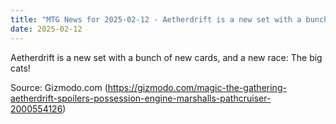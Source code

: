 ```yaml
---
title: "MTG News for 2025-02-12 - Aetherdrift is a new set with a bunch of new cards..."
date: 2025-02-12
---
```


Aetherdrift is a new set with a bunch of new cards, and a new race: The big cats!

Source: Gizmodo.com (https://gizmodo.com/magic-the-gathering-aetherdrift-spoilers-possession-engine-marshalls-pathcruiser-2000554126)
